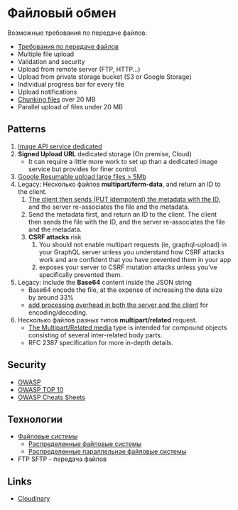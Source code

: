 # Файловый обмен

Возможные требования по передаче файлов:

- [Требования по передаче файлов](https://www.artofba.com/post/%D0%BE%D0%BF%D0%B8%D1%81%D0%B0%D0%BD%D0%B8%D0%B5-%D1%82%D1%80%D0%B5%D0%B1%D0%BE%D0%B2%D0%B0%D0%BD%D0%B8%D0%B9-%D0%BA-%D0%B8%D0%BD%D1%82%D0%B5%D0%B3%D1%80%D0%B0%D1%86%D0%B8%D0%B8-%D1%87%D0%B0%D1%81%D1%82%D1%8C-1-%D1%84%D0%B0%D0%B9%D0%BB%D0%BE%D0%B2%D1%8B%D0%B9-%D0%BE%D0%B1%D0%BC%D0%B5%D0%BD)
- Multiple file upload
- Validation and security
- Upload from remote server (FTP, HTTP...)
- Upload from private storage bucket (S3 or Google Storage)
- Individual progress bar for every file
- Upload notifications
- [Chunking files](https://uploadcare.com/blog/the-file-uploading-guide) over 20 MB
- Parallel upload of files under 20 MB

## Patterns

1. [Image API service dedicated](https://www.apollographql.com/blog/backend/file-uploads/file-upload-best-practices) 
2. **Signed Upload URL** dedicated storage (On premise, Cloud)
   - It can require a little more work to set up than a dedicated image service but provides for finer control.
3. [Google Resumable upload large files > 5Mb](https://developers.google.com/drive/api/guides/manage-uploads)
4. Legacy: Несколько файлов **multipart/form-data**, and return an ID to the client.
   1. [The client then sends (PUT idempotent) the metadata with the ID](https://tyk.io/blog/api-design-guidance-file-upload), and the server re-associates the file and the metadata.
   2. Send the metadata first, and return an ID to the client. The client then sends the file with the ID, and the server re-associates the file and the metadata.
   3. **CSRF attacks** risk
      1. You should not enable multipart requests (ie, graphql-upload) in your GraphQL server unless you understand how CSRF attacks work and are confident that you have prevented them in your app
      2. exposes your server to CSRF mutation attacks unless you’ve specifically prevented them.
5. Legacy: include the **Base64** content inside the JSON string
   - Base64 encode the file, at the expense of increasing the data size by around 33%
   - [add processing overhead in both the server and the client](https://stackoverflow.com/questions/33279153/rest-api-file-ie-images-processing-best-practices) for encoding/decoding.
6. Несколько файлов разных типов **multipart/related** request.
   - [The Multipart/Related media](https://stackoverflow.com/questions/4083702/posting-a-file-and-associated-data-to-a-restful-webservice-preferably-as-json) type is intended for compound objects consisting of several inter-related body parts.
   - RFC 2387 specification for more in-depth details.

## Security

- [OWASP](https://owasp.org/www-community/vulnerabilities/Unrestricted_File_Upload)
- [OWASP TOP 10](https://www.opswat.com/blog/file-upload-protection-best-practices)
- [OWASP Cheats Sheets](https://cheatsheetseries.owasp.org/cheatsheets/File_Upload_Cheat_Sheet.html)

## Технологии

- [Файловые системы](../../technology/filesystem/filesystem.md)
   - [Распределенные файловые системы](../../technology/filesystem/dfs.md)
   - [Распределенные параллельнае файловые системы](../../technology/filesystem/dpfs.md)
- FTP SFTP - передача файлов

## Links

- [Cloudinary](https://cloudinary.com/documentation/upload_images)
